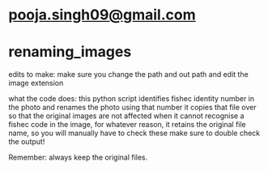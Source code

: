 # pooja.singh09@gmail.com
# renaming_images

edits to make: 
make sure you change the path and out path and edit the image extension

what the code does:
this python script identifies fishec identity number in the photo and renames the photo using that number
it copies that file over so that the original images are not affected
when it cannot recognise a fishec code in the image, for whatever reason, it retains the original file name, so you will manually have to check these
make sure to double check the output!



Remember: always keep the original files.
